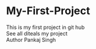 # My-First-Project
This is my first project in git hub
<br>
See all diteals my project
<br>
Author Pankaj Singh

